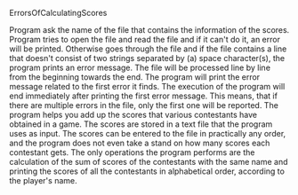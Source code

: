 ErrorsOfCalculatingScores

Program ask the name of the file that contains the information of the scores.
Program tries to open the file and read the file and if it can't do it,
an error will be printed. Otherwise goes through the file and if the file
contains a line that doesn't consist of two strings separated by (a) space
character(s), the program prints an error message. The file will be processed
line by line from the beginning towards the end. The program will print the
error message related to the first error it finds. The execution of the program
will end immediately after printing the first error message. This means, that if
there are multiple errors in the file, only the first one will be reported.
The program helps you add up the scores that various contestants have obtained
in a game. The scores are stored in a text file that the program uses as input.
The scores can be entered to the file in practically any order, and the program
does not even take a stand on how many scores each contestant gets. The only
operations the program performs are the calculation of the sum of scores of the
contestants with the same name and printing the scores of all the contestants in
alphabetical order, according to the player's name.
